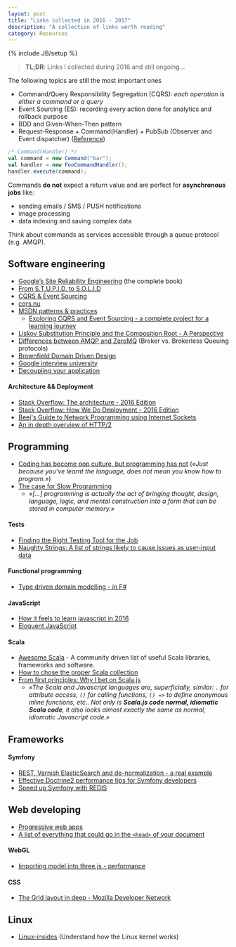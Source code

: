 ```yaml
---
layout: post
title: "Links collected in 2016 - 2017"
description: "A collection of links worth reading"
category: Resources
---
```

{% include JB/setup %}

> **TL;DR**: Links I collected during 2016 and still ongoing...

The following topics are still the most important ones

* Command/Query Responsibility Segregation (CQRS): *each operation is either a command or a query*
* Event Sourcing (ES): recording every action done for analytics and rollback
  purpose
* BDD and Given-When-Then pattern
* Request-Response + Command(Handler) + PubSub (Observer and Event dispatcher) ([Reference](https://moquet.net/talks/symfony-live-2014/))

```scala
/* Command(Handler) */
val command = new Command("bar");
val handler = new FooCommandHandler();
handler.execute(command);
```
Commands **do not** expect a return value and are perfect for **asynchronous jobs** like:

* sending emails / SMS / PUSH notifications
* image processing
* data indexing and saving complex data

Think about commands as services accessible through a queue protocol (e.g. AMQP).
<!--more-->

## Software engineering

* [Google’s Site Reliability Engineering](https://landing.google.com/sre/book/) (the complete book)
* [From S.T.U.P.I.D. to S.O.L.I.D](http://williamdurand.fr/2013/07/30/from-stupid-to-solid-code/)
* [CQRS & Event Sourcing](https://moquet.net/talks/lavajug-2016/)
* [cqrs.nu](http://cqrs.nu)
* [MSDN patterns & practices](https://msdn.microsoft.com/en-us/library/hh917312.aspx)
    * [Exploring CQRS and Event Sourcing - a complete project for a learning journey](https://msdn.microsoft.com/en-us/library/jj554200.aspx)
* [Liskov Substitution Principle and the Composition Root - A Perspective](http://www.dotnetcurry.com/patterns-practices/1259/liskov-substitution-principle-perspective)
* [Differences between AMQP and ZeroMQ](http://stackoverflow.com/questions/12634965/differences-between-amqp-and-zeromq) (Broker vs. Brokerless Queuing protocols)
* [Brownfield Domain Driven Design](http://www.slideshare.net/NicolPignatelli/brownfield-domain-driven-design-48240538)
* [Google interview university](https://github.com/jwasham/google-interview-university)
* [Decoupling your application](https://moquet.net/talks/symfony-live-2014/)

#### Architecture && Deployment

* [Stack Overflow: The architecture - 2016 Edition](http://nickcraver.com/blog/2016/02/17/stack-overflow-the-architecture-2016-edition/)
* [Stack Overflow: How We Do Deployment - 2016 Edition](http://nickcraver.com/blog/2016/05/03/stack-overflow-how-we-do-deployment-2016-edition/)
* [Beej's Guide to Network Programming using Internet Sockets](http://beej.us/guide/bgnet/output/html/multipage/index.html)
* [An in depth overview of HTTP/2](http://undertow.io/blog/2015/04/27/An-in-depth-overview-of-HTTP2.html)

## Programming

* [Coding has become pop culture, but programming has not](https://hackernoon.com/coding-has-become-a-pop-culture-939100f84b0c#.ej5j9046o) (*«Just because you’ve learnt the language, does not mean you know how to program.»*)
* [The case for Slow Programming](https://ventrellathing.wordpress.com/2013/06/18/the-case-for-slow-programming/)
    * *«[...] programming is actually the act of bringing thought, design, language, logic, and mental construction into a form that can be stored in computer memory.»*

#### Tests

* [Finding the Right Testing Tool for the Job](http://www.slideshare.net/CiaranMcNulty/finding-the-right-testing-tool-for-the-job?next_slideshow=1)
* [Naughty Strings: A list of strings likely to cause issues as user-input data](https://github.com/minimaxir/big-list-of-naughty-strings)

#### Functional programming

* [Type driven domain modelling - in F#](http://lucasmreis.github.io/blog/type-driven-domain-modelling-part-1/)

#### JavaScript

* [How it feels to learn javascript in 2016](https://hackernoon.com/how-it-feels-to-learn-javascript-in-2016-d3a717dd577f#.o1ga5xhyj)
* [Eloquent JavaScript](http://eloquentjavascript.net/)

#### Scala

* [Awesome Scala](https://github.com/lauris/awesome-scala) -
A community driven list of useful Scala libraries, frameworks and software.
* [How to chose the proper Scala collection](http://i.stack.imgur.com/EXyxZ.png)
* [From first principles: Why I bet on Scala.js](http://www.lihaoyi.com/post/FromfirstprinciplesWhyIbetonScalajs.html)
  * *«The Scala and Javascript languages are, superficially, similar: `.` for attribute access, `()` for calling functions, `() =>` to define anonymous inline functions, etc.. Not only is **Scala.js code normal, idiomatic Scala code**, it also looks almost exactly the same as normal, idiomatic Javascript code.»*

## Frameworks

#### Symfony

* [REST, Varnish ElasticSearch and de-normalization - a real example](http://symfony.com/blog/one-api-to-rule-all-product-data)
* [Effective Doctrine2 performance tips for Symfony developers](http://www.slideshare.net/marcinchwedziak/effective-doctrine2-performance-tips-for-symfony2-developers-33907944)
* [Speed up Symfony with REDIS](http://www.slideshare.net/ricardclau/speed-up-your-symfony2-application-and-build-awesome-features-with-redis)

## Web developing

* [Progressive web apps](https://docs.google.com/presentation/d/18oEaW2laVHPP21dZaGIX_KfZatNFlO1-tKOuynA0mqE)
* [A list of everything that could go in the `<head>` of your document](https://github.com/joshbuchea/HEAD)

#### WebGL

* [Importing model into three.js - performance](http://stackoverflow.com/q/23073947/1977778)

#### CSS

* [The Grid layout in deep - Mozilla Developer Network](https://developer.mozilla.org/en-US/docs/Learn/CSS/CSS_layout/Grids)

## Linux

* [Linux-insides](https://0xax.gitbooks.io/linux-insides/content/index.html) (Understand how the Linux kernel works)
